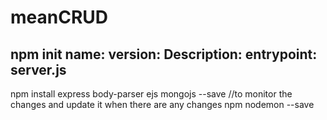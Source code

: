 # meanCRUD
npm init
name:
version:
Description:
entrypoint: server.js
----
npm install express body-parser ejs mongojs --save
//to monitor the changes and update it when there are any changes 
npm nodemon --save 

